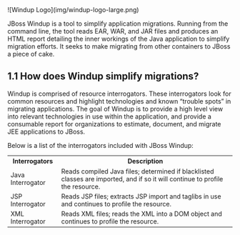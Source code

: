 <span style="text-align:center">
![Windup Logo](img/windup-logo-large.png)
</span>

JBoss Windup is a tool to simplify application migrations.  Running from the command line, the tool reads EAR, WAR, and JAR files and produces an HTML report detailing the inner workings of the Java application to simplify migration efforts.  It seeks to make migrating from other containers to JBoss a piece of cake.

## 1.1 How does Windup simplify migrations?
Windup is comprised of resource interrogators.  These interrogators look for common resources and highlight technologies and known “trouble spots” in migrating applications.  The goal of Windup is to provide a high level view into relevant technologies in use within the application, and provide a consumable report for organizations to estimate, document, and migrate JEE applications to JBoss.

Below is a list of the interrogators included with JBoss Windup:


<table>
<tr><th>Interrogators</th><th>Description</th>
<tr>
<td>Java Interrogator</td>
<td>Reads compiled Java files; determined if blacklisted classes are imported, and if so it will continue to profile the resource.</td>
</tr>
<tr><td>JSP Interrogator</td><td>Reads JSP files; extracts JSP import and taglibs in use and continues to profile the resource.</td></tr>
<tr><td>XML Interrogator</td><td>Reads XML files; reads the XML into a DOM object and continues to profile the resource.</td></tr>
</table>